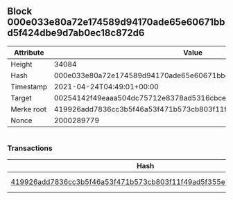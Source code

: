 ## Block 000e033e80a72e174589d94170ade65e60671bbd5f424dbe9d7ab0ec18c872d6

Attribute | Value
--- | ---
Height | 34084
Hash | 000e033e80a72e174589d94170ade65e60671bbd5f424dbe9d7ab0ec18c872d6
Timestamp | 2021-04-24T04:49:01+00:00
Target | 00254142f49eaaa504dc75712e8378ad5316cbcead634704b3734b6271167cc4
Merke root | 419926add7836cc3b5f46a53f471b573cb803f11f49ad5f355e84df2443ead90
Nonce | 2000289779

```

```

### Transactions

Hash | Amount
--- | ---
[419926add7836cc3b5f46a53f471b573cb803f11f49ad5f355e84df2443ead90](419926add7836cc3b5f46a53f471b573cb803f11f49ad5f355e84df2443ead90.md) | 10.00000000 SKEPTI 
